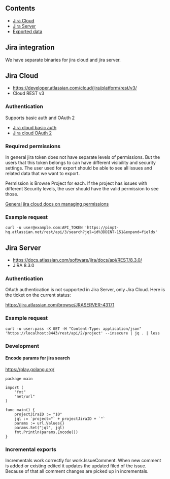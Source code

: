 ## Contents

- [Jira Cloud](#jira-cloud)
- [Jira Server](#jira-server)
- [Exported data](./_docs/exported_data.md)

## Jira integration

We have separate binaries for jira cloud and jira server.

## Jira Cloud

- https://developer.atlassian.com/cloud/jira/platform/rest/v3/
- Cloud REST v3

### Authentication

Supports basic auth and OAuth 2

- [Jira cloud basic auth](https://developer.atlassian.com/cloud/jira/platform/jira-rest-api-basic-authentication/)
- [Jira cloud OAuth 2](https://developer.atlassian.com/cloud/jira/platform/oauth-2-authorization-code-grants-3lo-for-apps/)

### Required permissions

In general jira token does not have separate levels of permissions. But the users that this token belongs to can have different visibility and security settings. The user used for export should be able to see all issues and related data that we want to export.

Permission is Browse Project for each. If the project has issues with different Security levels, the user should have the valid permission to see those.

[General jira cloud docs on managing permissions](https://confluence.atlassian.com/adminjiracloud/managing-project-permissions-776636362.html)

### Example request

```
curl -u user@example.com:API_TOKEN 'https://pinpt-hq.atlassian.net/rest/api/3/search?jql=id%3DDINT-151&expand=fields'
```

## Jira Server

- https://docs.atlassian.com/software/jira/docs/api/REST/8.3.0/
- JIRA 8.3.0

### Authentication
OAuth authentication is not supported in Jira Server, only Jira Cloud. Here is the ticket on the current status:

https://jira.atlassian.com/browse/JRASERVER-43171

### Example request

```
curl -u user:pass -X GET -H "Content-Type: application/json" 'https://localhost:8443/rest/api/2/project' --insecure | jq . | less
```

### Development

#### Encode params for jira search

https://play.golang.org/

```
package main

import (
	"fmt"
	"net/url"
)

func main() {
	projectJiraID := "10"
	jql := `project="` + projectJiraID + `"`
	params := url.Values{}
	params.Set("jql", jql)
	fmt.Println(params.Encode())
}
```

### Incremental exports

Incrementals work correctly for work.IssueComment. When new comment is added or existing edited it updates the updated filed of the issue. Because of that all comment changes are picked up in incrementals.